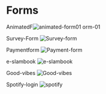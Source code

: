 # Forms

AnimatedF![animated-form01](https://user-images.githubusercontent.com/99410623/163176446-a347d2cb-7592-46dd-8cd3-8af567af0071.png)
orm-01

Survey-Form ![Survey-form](https://user-images.githubusercontent.com/99410623/163176674-744d650f-2fd1-4186-92d8-83b57266b0e2.png)

Paymentform ![Payment-form](https://user-images.githubusercontent.com/99410623/163177281-56913c05-16e9-43d7-92be-6edf2d50e60a.png)

e-slambook ![e-slambook](https://user-images.githubusercontent.com/99410623/163177335-79c85138-7587-4b73-9250-abee2b2962b8.png)

Good-vibes ![Good-vibes](https://user-images.githubusercontent.com/99410623/163177403-14f9036b-1700-4208-a932-9b5cd86ce617.png)

Spotify-login ![spotify](https://user-images.githubusercontent.com/99410623/163177488-5ac73025-b21b-496a-a66a-b2cea363df31.png)
